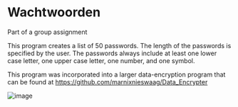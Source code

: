 # Wachtwoorden
Part of a group assignment

This program creates a list of 50 passwords.
The length of the passwords is specified by the user.
The passwords always include at least one lower case letter, one upper case letter, one number, and one symbol.

This program was incorporated into a larger data-encryption program that can be found at https://github.com/marnixnieswaag/Data_Encrypter

![image](https://github.com/Omegastar19/Wachtwoorden/assets/117172527/0f7273b8-6151-454c-9ea3-31173d73015b)
